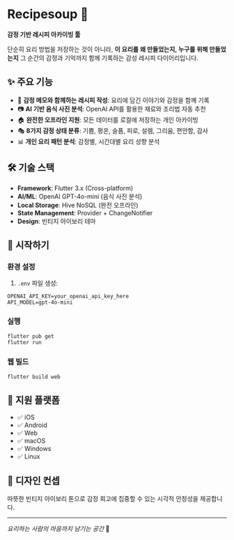 # Recipesoup 🍲

**감정 기반 레시피 아카이빙 툴**

단순히 요리 방법을 저장하는 것이 아니라, **이 요리를 왜 만들었는지, 누구를 위해 만들었는지** 그 순간의 감정과 기억까지 함께 기록하는 감성 레시피 다이어리입니다.

## ✨ 주요 기능

- 📝 **감정 메모와 함께하는 레시피 작성**: 요리에 담긴 이야기와 감정을 함께 기록
- 📷 **AI 기반 음식 사진 분석**: OpenAI API를 활용한 재료와 조리법 자동 추천
- 🏠 **완전한 오프라인 지원**: 모든 데이터를 로컬에 저장하는 개인 아카이빙
- 🎭 **8가지 감정 상태 분류**: 기쁨, 평온, 슬픔, 피로, 설렘, 그리움, 편안함, 감사
- 📊 **개인 요리 패턴 분석**: 감정별, 시간대별 요리 성향 분석

## 🛠 기술 스택

- **Framework**: Flutter 3.x (Cross-platform)
- **AI/ML**: OpenAI GPT-4o-mini (음식 사진 분석)
- **Local Storage**: Hive NoSQL (완전 오프라인)
- **State Management**: Provider + ChangeNotifier
- **Design**: 빈티지 아이보리 테마

## 🚀 시작하기

### 환경 설정
1. `.env` 파일 생성:
```
OPENAI_API_KEY=your_openai_api_key_here
API_MODEL=gpt-4o-mini
```

### 실행
```bash
flutter pub get
flutter run
```

### 웹 빌드
```bash
flutter build web
```

## 📱 지원 플랫폼

- ✅ iOS
- ✅ Android  
- ✅ Web
- ✅ macOS
- ✅ Windows
- ✅ Linux

## 🎨 디자인 컨셉

따뜻한 빈티지 아이보리 톤으로 감정 회고에 집중할 수 있는 시각적 안정성을 제공합니다.

---

*요리하는 사람의 마음까지 남기는 공간* 💝
